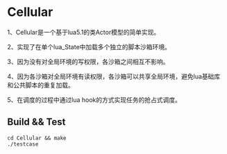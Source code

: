 # Cellular
1、Cellular是一个基于lua5.1的类Actor模型的简单实现。

2、实现了在单个lua_State中加载多个独立的脚本沙箱环境。

3、因为没有对全局环境的写权限，各沙箱之间相互不影响。

4、因为各沙箱对全局环境有读权限，各沙箱可以共享全局环境，避免lua基础库和公共脚本的重复加载。

5、在调度的过程中通过lua hook的方式实现任务的抢占式调度。

## Build && Test
```
cd Cellular && make
./testcase
```
``````
